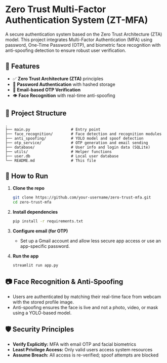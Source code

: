 # Zero Trust Multi-Factor Authentication System (ZT-MFA)

A secure authentication system based on the Zero Trust Architecture (ZTA) model. This project integrates Multi-Factor Authentication (MFA) using password, One-Time Password (OTP), and biometric face recognition with anti-spoofing detection to ensure robust user verification.

## 🔐 Features

- ✅ **Zero Trust Architecture (ZTA)** principles
- 🔑 **Password Authentication** with hashed storage
- 📧 **Email-based OTP Verification**
- 👁️ **Face Recognition** with real-time anti-spoofing

## 📁 Project Structure

```
.
├── main.py                  # Entry point
├── face_recognition/        # Face detection and recognition modules
├── anti_spoofing/           # YOLO model and spoof detection
├── otp_service/             # OTP generation and email sending
├── database/                # User info and login data (SQLite)
├── utils/                   # Helper functions
├── user.db                  # Local user database
└── README.md                # This file
```

## 🚀 How to Run

1. **Clone the repo**
   ```bash
   git clone https://github.com/your-username/zero-trust-mfa.git
   cd zero-trust-mfa
   ```

2. **Install dependencies**
   ```bash
   pip install -r requirements.txt
   ```

3. **Configure email (for OTP)**
   - Set up a Gmail account and allow less secure app access or use an app-specific password.

4. **Run the app**
   ```bash
   streamlit run app.py
   ```

## 📷 Face Recognition & Anti-Spoofing

- Users are authenticated by matching their real-time face from webcam with the stored profile image.
- Anti-spoofing ensures the face is live and not a photo, video, or mask using a YOLO-based model.

## 🛡️ Security Principles

- **Verify Explicitly:** MFA with email OTP and facial biometrics
- **Least Privilege Access:** Only valid users access system resources
- **Assume Breach:** All access is re-verified; spoof attempts are blocked
